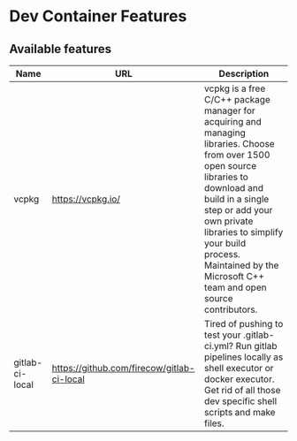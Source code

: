 # Dev Container Features

## Available features


| Name | URL | Description |
| ---  | --- | ---         |
| vcpkg   | https://vcpkg.io/ | vcpkg is a free C/C++ package manager for acquiring and managing libraries. Choose from over 1500 open source libraries to download and build in a single step or add your own private libraries to simplify your build process. Maintained by the Microsoft C++ team and open source contributors. |
| gitlab-ci-local   | https://github.com/firecow/gitlab-ci-local | Tired of pushing to test your .gitlab-ci.yml? Run gitlab pipelines locally as shell executor or docker executor. Get rid of all those dev specific shell scripts and make files. |
